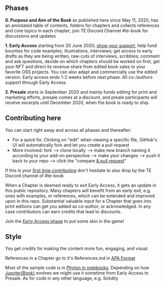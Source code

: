 
## Phases
**0. Purpose and Aim of the Book** as published here since May 11, 2020, has an annotated table of contents, folders for chapters and collects references and core topics in each chapter; join TE Discord Channel #te-book for discussions and updates 

**1. Early Access** starting from 20 June 2020; [show your support](https://tokengenie.org/), help fund bounties for code examples, illustrations, interviews; get access to early drafts as they are being written, raw-cuts of interviews, scribbles; comment and ask questions, decide on which chapters should be worked on first, get your NFT and direct its revenue share from edited book sales to your favorite OSS projects. You can also adapt and commercially use the edited version. Early access ends 1-2 weeks before next phase. All co-/authors support through Early Access. 

**2. Presale** starts in September 2020 and mainly funds editing for print and marketing efforts, presale comes at a discount, and preale participants will receive excerpts until December 2020, when the book is ready to ship.

## Contributing here
You can start right away and across all phases and thereafter:
- For a quick fix: Clicking on "edit" when viewing a specific file, GitHub's UI will automatically fork and let you create a pull request
- More involved: fork --> clone locally --> make new branch naming it according to your add-on perspective --> make your changes --> push it back to your repo --> click the "compare [& pull request](https://opensource.com/article/19/7/create-pull-request-github)" 

If this is your [first time contributing](https://github.com/firstcontributions/first-contributions) don't hesitate to also drop by the TE Discord channel of #te-book

When a Chapter is deemed ready to exit Early Access, it gets an update in this public repository. Many chapters will benefit from an early exit, e.g. ones with examples, or references, which can be extended and improved upon in this repo. Substantial valuable input for a Chapter that goes into print editions can get you added as co-author, or acknowledged. In any case contributors can earn credits that lead to discounts. 

Join the [Early Access phase](https://tokengenie.org/) to put some skin in the game!

## Style
You get credits for making the content more fun, engaging, and visual.

References in a Chapter go to it's References.md in [APA Format](https://pitt.libguides.com/c.php?g=12108&p=64730)

Most of the sample code is in [Phyton in notebooks](https://github.com/spacetelescope/style-guides/blob/master/templates/example_notebook.ipynb). Depending on how [Jupyter{Book}](https://jupyterbook.org/intro.html) evolves we might use it sometime from Early Access to Presale. As for code in any other language, e.g. Solidity 
